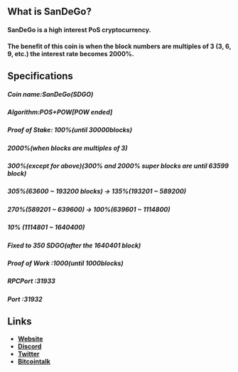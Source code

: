 ## What is SanDeGo?
#### SanDeGo is a high interest PoS cryptocurrency.
#### The benefit of this coin is when the block numbers are multiples of 3 (3, 6, 9, etc.) the interest rate becomes 2000%.

## Specifications
##### Coin name:SanDeGo(SDGO)
##### Algorithm:POS+POW[POW ended]
##### Proof of Stake: 100%(until 30000blocks)
##### 2000%(when blocks are multiples of 3)
##### 300%(except for above)(300% and 2000% super blocks are until 63599 block)
##### 305%(63600 ~ 193200 blocks) → 135%(193201 ~ 589200)
##### 270%(589201 ~ 639600) → 100%(639601 ~ 1114800)
##### 10% (1114801 ~ 1640400)
##### Fixed to 350 SDGO(after the 1640401 block)
##### Proof of Work :1000(until 1000blocks)
##### RPCPort :31933
##### Port :31932

## Links
- **[Website](http://www.sandego.net)**
- **[Discord](https://discord.gg/TArGVTq)**
- **[Twitter](https://twitter.com/SandegoDevs)**
- **[Bitcointalk](https://bitcointalk.org/index.php?topic=3409744.0)**
